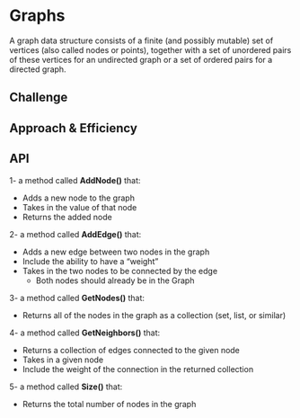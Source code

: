 # Graphs
A graph data structure consists of a finite (and possibly mutable) set of vertices (also called nodes or points), together with a set of unordered pairs of these vertices for an undirected graph or a set of ordered pairs for a directed graph.

## Challenge
<!-- Description of the challenge -->

## Approach & Efficiency
<!-- What approach did you take? Why? What is the Big O space/time for this approach? -->

## API



1- a method called **AddNode()** that:
* Adds a new node to the graph
* Takes in the value of that node
* Returns the added node



2- a method called **AddEdge()** that:
* Adds a new edge between two nodes in the graph
* Include the ability to have a “weight”
* Takes in the two nodes to be connected by the edge
    * Both nodes should already be in the Graph




3- a method called **GetNodes()** that:
* Returns all of the nodes in the graph as a collection (set, list, or similar)



4- a method called **GetNeighbors()** that:
* Returns a collection of edges connected to the given node
* Takes in a given node
* Include the weight of the connection in the returned collection



5- a method called **Size()** that:
* Returns the total number of nodes in the graph